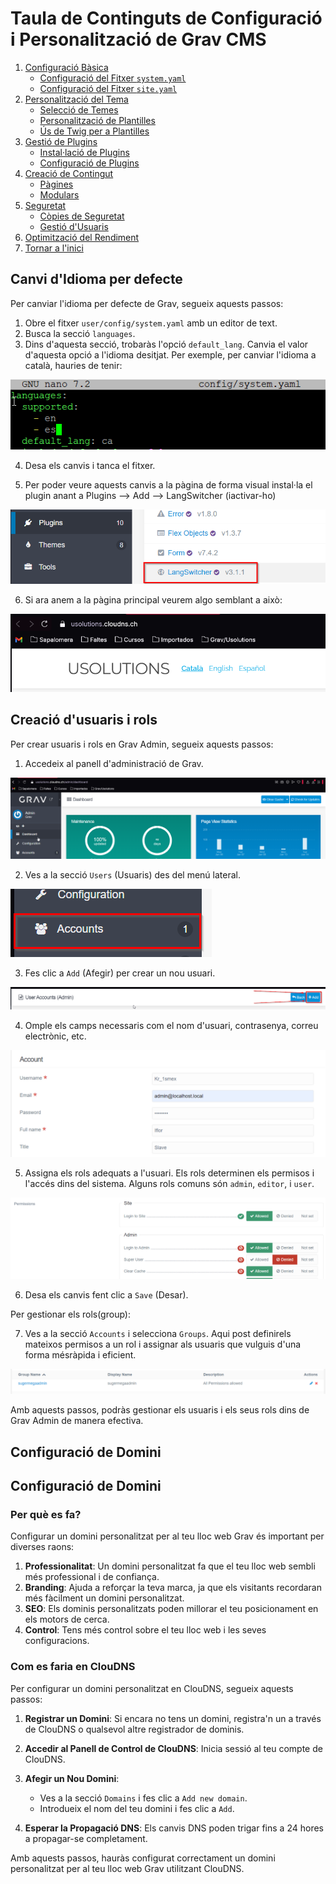 # Taula de Continguts de Configuració i Personalització de Grav CMS

1. [Configuració Bàsica](cms-config.md)
    - [Configuració del Fitxer `system.yaml`](#configuració-del-fitxer-systemyaml)
    - [Configuració del Fitxer `site.yaml`](#configuració-del-fitxer-siteyaml)
2. [Personalització del Tema](#personalització-del-tema)
    - [Selecció de Temes](#selecció-de-temes)
    - [Personalització de Plantilles](#personalització-de-plantilles)
    - [Ús de Twig per a Plantilles](#ús-de-twig-per-a-plantilles)
3. [Gestió de Plugins](#gestió-de-plugins)
    - [Instal·lació de Plugins](#instal·lació-de-plugins)
    - [Configuració de Plugins](#configuració-de-plugins)
4. [Creació de Contingut](#creació-de-contingut)
    - [Pàgines](#pàgines)
    - [Modulars](#modulars)
5. [Seguretat](#seguretat)
    - [Còpies de Seguretat](#còpies-de-seguretat)
    - [Gestió d'Usuaris](#gestió-dusuaris)
6. [Optimització del Rendiment](#optimització-del-rendiment)
7. [Tornar a l'inici](../README.md)

## Canvi d'Idioma per defecte

Per canviar l'idioma per defecte de Grav, segueix aquests passos:

1. Obre el fitxer `user/config/system.yaml` amb un editor de text.
2. Busca la secció `languages`.
3. Dins d'aquesta secció, trobaràs l'opció `default_lang`. Canvia el valor d'aquesta opció a l'idioma desitjat. Per exemple, per canviar l'idioma a català, hauries de tenir:

![alt text](../images/lang/image.png)

4. Desa els canvis i tanca el fitxer.

5. Per poder veure aquests canvis a la pàgina de forma visual instal·la el plugin anant a Plugins --> Add --> LangSwitcher (iactivar-ho)

![alt text](../images/lang/image2.png)

6. Si ara anem a la pàgina principal veurem algo semblant a això:

![alt text](../images/lang/image3.png)

## Creació d'usuaris i rols 

Per crear usuaris i rols en Grav Admin, segueix aquests passos:

1. Accedeix al panell d'administració de Grav.

![alt text](../images/roles/1.png)

2. Ves a la secció `Users` (Usuaris) des del menú lateral.

![alt text](../images/roles/2.png)

3. Fes clic a `Add` (Afegir) per crear un nou usuari.

![alt text](../images/roles/3.png)

4. Omple els camps necessaris com el nom d'usuari, contrasenya, correu electrònic, etc.

![alt text](../images/roles/4.png)

5. Assigna els rols adequats a l'usuari. Els rols determinen els permisos i l'accés dins del sistema. Alguns rols comuns són `admin`, `editor`, i `user`.

![alt text](../images/roles/5.png)

6. Desa els canvis fent clic a `Save` (Desar).

Per gestionar els rols(group):

7. Ves a la secció `Accounts`  i selecciona `Groups`. Aqui post definirels mateixos permisos a un rol i assignar als usuaris que vulguis d'una forma mésràpida i eficient.

![alt text](../images/roles/6.png)

Amb aquests passos, podràs gestionar els usuaris i els seus rols dins de Grav Admin de manera efectiva.

## Configuració de Domini
## Configuració de Domini

### Per què es fa?

Configurar un domini personalitzat per al teu lloc web Grav és important per diverses raons:

1. **Professionalitat**: Un domini personalitzat fa que el teu lloc web sembli més professional i de confiança.
2. **Branding**: Ajuda a reforçar la teva marca, ja que els visitants recordaran més fàcilment un domini personalitzat.
3. **SEO**: Els dominis personalitzats poden millorar el teu posicionament en els motors de cerca.
4. **Control**: Tens més control sobre el teu lloc web i les seves configuracions.

### Com es faria en ClouDNS

Per configurar un domini personalitzat en ClouDNS, segueix aquests passos:

1. **Registrar un Domini**: Si encara no tens un domini, registra'n un a través de ClouDNS o qualsevol altre registrador de dominis.

2. **Accedir al Panell de Control de ClouDNS**: Inicia sessió al teu compte de ClouDNS.

3. **Afegir un Nou Domini**:
    - Ves a la secció `Domains` i fes clic a `Add new domain`.
    - Introdueix el nom del teu domini i fes clic a `Add`.


5. **Esperar la Propagació DNS**: Els canvis DNS poden trigar fins a 24 hores a propagar-se completament.


Amb aquests passos, hauràs configurat correctament un domini personalitzat per al teu lloc web Grav utilitzant ClouDNS.
